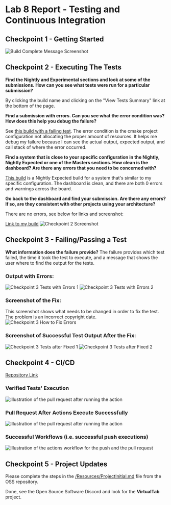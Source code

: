 # Lab 8 Report - Testing and Continuous Integration

## Checkpoint 1 - Getting Started

![Build Complete Message Screenshot](./screenshots/Checkpoint1.png)

## Checkpoint 2 - Executing The Tests
__Find the Nightly and Experimental sections and look at some of the submissions. How can you see what tests were run for a particular submission?__

By clicking the build name and clicking on the "View Tests Summary" link at the bottom of the page.

__Find a submission with errors. Can you see what the error condition was? How does this help you debug the failure?__

See [this build with a failing test](https://open.cdash.org/viewTest.php?buildid=7139213). The error condition is the cmake project configuration not allocating the proper amount of resources. It helps me debug my failure because I can see the actual output, expected output, and call stack of where the error occurred.

__Find a system that is close to your specific configuration in the Nightly, Nightly Expected or one of the Masters sections. How clean is the dashboard? Are there any errors that you need to be concerned with?__

[This build](https://open.cdash.org/build/7139212) is a Nightly Expected build for a system that's similar to my specific configuration. The dashboard is clean, and there are both 0 errors and warnings across the board. 

__Go back to the dashboard and find your submission. Are there any errors? If so, are they consistent with other projects using your architecture?__

There are no errors, see below for links and screenshot:

[Link to my build](https://open.cdash.org/build/7139394)
![Checkpoint 2 Screenshot](./screenshots/Checkpoint2.png)

## Checkpoint 3 - Failing/Passing a Test

__What information does the failure provide?__
The failure provides which test failed, the time it took the test to execute, and a message that shows the user where to find the output for the tests. 

### Output with Errors:
![Checkpoint 3 Tests with Errors 1](./screenshots/Checkpoint3a_1.png)
![Checkpoint 3 Tests with Errors 2](./screenshots/Checkpoint3a_2.png)

### Screenshot of the Fix:
This screenshot shows what needs to be changed in order to fix the test. The problem is an incorrect copyright date.
![Checkpoint 3 How to Fix Errors](./screenshots/Checkpoint3b.png)

### Screenshot of Successful Test Output After the Fix:
![Checkpoint 3 Tests after Fixed 1](./screenshots/Checkpoint3c_1.png)
![Checkpoint 3 Tests after Fixed 2](./screenshots/Checkpoint3c_2.png)

## Checkpoint 4 - CI/CD
[Repository Link](https://github.com/Colton-Zecca/oss-lab8-part4)

### Verified Tests' Execution
![Illustration of the pull request after running the action](./screenshots/Checkpoint4Verify.png)

### Pull Request After Actions Execute Successfully
![Illustration of the pull request after running the action](./screenshots/Checkpoint4PullRequest.png)

### Successful Workflows (i.e. successful push executions)
![Illustration of the actions workflow for the push and the pull request](./screenshots/Checkpoint4SuccessfulWorkflows.png)

## Checkpoint 5 - Project Updates
Please complete the steps in the [/Resources/ProjectInitial.md](https://github.com/rcos/CSCI-4470-OpenSource/blob/master/Resources/ProjectInitial.md) file from the OSS repository.

Done, see the Open Source Software Discord and look for the __VirtualTab__ project.
